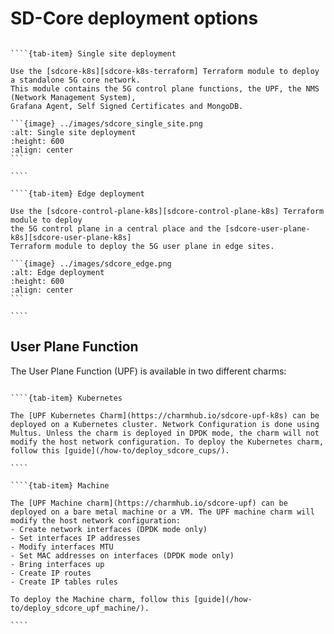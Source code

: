 # SD-Core deployment options

`````{tab-set}
    
````{tab-item} Single site deployment

Use the [sdcore-k8s][sdcore-k8s-terraform] Terraform module to deploy a standalone 5G core network.
This module contains the 5G control plane functions, the UPF, the NMS (Network Management System), 
Grafana Agent, Self Signed Certificates and MongoDB.

```{image} ../images/sdcore_single_site.png
:alt: Single site deployment
:height: 600
:align: center
```

````

````{tab-item} Edge deployment

Use the [sdcore-control-plane-k8s][sdcore-control-plane-k8s] Terraform module to deploy 
the 5G control plane in a central place and the [sdcore-user-plane-k8s][sdcore-user-plane-k8s] 
Terraform module to deploy the 5G user plane in edge sites.

```{image} ../images/sdcore_edge.png
:alt: Edge deployment
:height: 600
:align: center
```

````

`````

## User Plane Function

The User Plane Function (UPF) is available in two different charms:

`````{tab-set}
    
````{tab-item} Kubernetes

The [UPF Kubernetes Charm](https://charmhub.io/sdcore-upf-k8s) can be deployed on a Kubernetes cluster. Network Configuration is done using Multus. Unless the charm is deployed in DPDK mode, the charm will not modify the host network configuration. To deploy the Kubernetes charm, follow this [guide](/how-to/deploy_sdcore_cups/).

````

````{tab-item} Machine

The [UPF Machine charm](https://charmhub.io/sdcore-upf) can be deployed on a bare metal machine or a VM. The UPF machine charm will modify the host network configuration:
- Create network interfaces (DPDK mode only)
- Set interfaces IP addresses
- Modify interfaces MTU
- Set MAC addresses on interfaces (DPDK mode only)
- Bring interfaces up
- Create IP routes
- Create IP tables rules

To deploy the Machine charm, follow this [guide](/how-to/deploy_sdcore_upf_machine/).

````

`````

[sdcore-k8s-terraform]: https://github.com/canonical/terraform-juju-sdcore/tree/main/modules/sdcore-k8s
[sdcore-control-plane-k8s]: https://github.com/canonical/terraform-juju-sdcore/tree/main/modules/sdcore-control-plane-k8s
[sdcore-user-plane-k8s]: https://github.com/canonical/terraform-juju-sdcore/tree/main/modules/sdcore-user-plane-k8s
